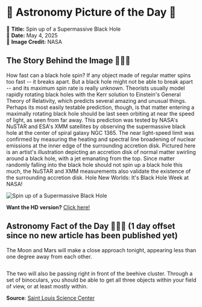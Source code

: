 # 🌌 Astronomy Picture of the Day 🌌
🔭 **Title:** Spin up of a Supermassive Black Hole  
📅 **Date:** May 4, 2025  
📸 **Image Credit:** NASA  

## The Story Behind the Image 🧑‍🚀🔭
How fast can a black hole spin?  If any object made of regular matter spins too fast -- it breaks apart. But a black hole might not be able to break apart -- and its maximum spin rate is really unknown. Theorists usually model rapidly rotating black holes with the Kerr solution to Einstein's General Theory of Relativity, which predicts several amazing and unusual things.  Perhaps its most easily testable prediction, though, is that matter entering a maximally rotating black hole should be last seen orbiting at near the speed of light, as seen from far away. This prediction was tested by NASA's NuSTAR and ESA's XMM satellites by observing the supermassive black hole at the center of spiral galaxy NGC 1365. The near light-speed limit was confirmed by measuring the heating and spectral line broadening of nuclear emissions at the inner edge of the surrounding accretion disk. Pictured here is an artist's illustration depicting an accretion disk of normal matter swirling around a black hole, with a jet emanating from the top. Since matter randomly falling into the black hole should not spin up a black hole this much, the NuSTAR and XMM measurements also validate the existence of the  surrounding accretion disk.   Hole New Worlds: It's Black Hole Week at NASA!

![Spin up of a Supermassive Black Hole](https://apod.nasa.gov/apod/image/2505/blackholedisk_cfa_1080.jpg)

**Want the HD version?** [Click here!](https://apod.nasa.gov/apod/image/2505/blackholedisk_cfa_1080.jpg)

## Astronomy Fact of the Day 👩‍🚀🚀 (1 day offset since no new article has been published yet)
<p>The Moon and Mars will make a close approach tonight, appearing less than one degree away from each other.</p>
<p><img src="https://www.slsc.org/wp-content/uploads/2025/04/may-3.jpg" alt=""/></p>
<p>The two will also be passing right in front of the beehive cluster. Through a set of binoculars, you should be able to get all three objects within your field of view, or at least mostly within.</p>

**Source**: [Saint Louis Science Center](https://www.slsc.org/astronomy-fact-of-the-day-may-3-2025/)
